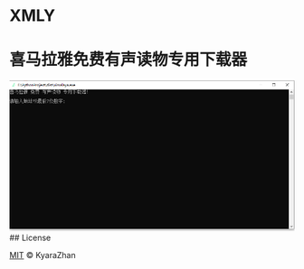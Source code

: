 # XMLY  
# 喜马拉雅免费有声读物专用下载器

<img width="658" alt="image" src="https://github.com/kyarazhan/XMLY/blob/master/picture/readme1.png">  
## License

[MIT](https://github.com/kyarazhan/XMLY/blob/master/LICENSE) © KyaraZhan
